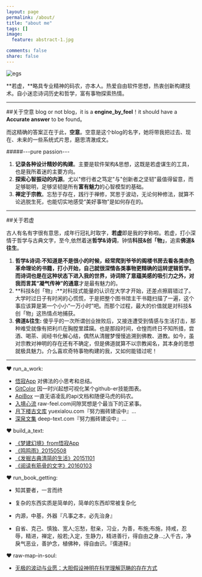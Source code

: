 ```yaml
---
layout: page
permalink: /about/
title: "about me"
tags: []
image:
  feature: abstract-1.jpg 

comments: false
share: false
---
```


![egs](http://b-egs-studio-images.oss-cn-shenzhen.aliyuncs.com/mw_cartoon_head.png)

**若虚，**略具专业精神的码农，亦本人。热爱自由软件思想，热衷创新构建技术。自小迷恋诗词历史和哲学，富有事物探索热情。

---

##关于空意
blog or not blog，it is a **engine_by_feel**！it should have a **Accurate answer** to be found。

而这精确的答案正在于此，**空意**。空意是这个blog的名字，她将带我把过去、现在、未来的一些系统式片思，磨思清澈成文。

#####---pure passion---

1. **记录各种设计精妙的构建**。主要是软件架构&思想，这既是若虚谋生的工具，也是我所着迷的主要方向。
2. **探索心智振动的内源**。尤以"修行者之笃定"与"创新者之坚韧"最值得留意，而足够聪明，足够坚韧是所有**富有魅力**的心智模型的基础。
3. **禅定于宗教**。忘愁于存在，践行于禅修，冥思于波动，无论何种修法，就算不论逃脱生死，也能切实地感受“美好事物”是如何存在的。

---


##关于若虚

古人有名有字很有意思，成年行冠礼时取字，**若虚**即是我的字称啦。若虚，打小深情于哲学与古典文字，至今,依然着迷**哲学&诗词**，钟情**科技&创「物」**，追索**佛道&往生**。

1. **哲学&诗词:**不知道是不是很小的时候，经常爬到爷爷的阁楼书房去看各类赤色革命理论的书籍，打小开始，自己就很深情各类事物更精确的运转逻辑哲学。而诗词也是在这种状态下进入我的世界，诗词除了意蕴美感的吸引力之外，对我而言其“凝气传神”的**通意**才是最有魅力的。
2. **科技&创「物」:**对科技式能量的认识在大学才开始，还差点擦肩错过了。大学时过日子有时闲的心慌慌，于是把整个图书馆主干书籍扫描了一遍，这个事应该算是第一个小小“一万小时”吧。而那个过程，最大的价值就是对科技&创「物」这热情点地捕获。
3. **佛道&往生:** 傻乎乎的一次所谓创业挫败后，又接连遭受到情感与生活打击，那种难受就像有把利爪在胸膛里蹂躏。也是那段时间，仓惶而终日不知所措，尝酒、喝茶、阅经书化解心结，偶然从清醒梦慢慢追溯到佛教、道教。如今，虽对宗教对神明的存在还有不确定，但是佛道就算不以宗教闻名，其本身的思想就极具魅力。介么喜欢奇特事物构建的我，又如何能错过呢！

---

❤ run_a_work:


* <a href="http://www.egs-studio.com/wujiApp/" target="_blank">悟寂App</a> 对佛法的小思考和总结。
* <a href="http://www.egs-studio.com/GitColor/" target="_blank">GitColor</a> 因一时兴起想可视化某个github-er技能图表。
* <a href="http://www.egs-studio.com/ApiBox/" target="_blank">ApiBox</a>  一直无语凌乱的api文档和随便马虎的码农。
* <a href="http://www.yuexialou.com/raw-feel/" target="_blank">入境心流</a>  raw-feel.com间隙冥想是个最当下的正紧事。
* <a href="http://www.yuexialou.com/" target="_blank">月下楼古文库</a> yuexialou.com『努力搬砖建设中』...
* <a href="http://www.deep-paper.com" target="_blank">深泉文集</a> deep-text.com『努力搬砖建设中』...


❤ build_a_text:

* <a href="http://www.ruoxu.me/meng-jian-huan-jing" target="_blank">《梦建幻境》from悟寂App</a>
* <a href="http://www.yuexialou.com/ruoxu-mmg/" target="_blank">《鸣鸣雨》20150508</a>  
* <a href="http://www.ruoxu.me/fa-jue-qing-jian-sheng-huo" target="_blank">《发掘古典清简的生活》20151101</a>  
* <a href="http://www.ruoxu.me/yue-du-you-jin-gu-de-wen-zi" target="_blank">《阅读有筋骨的文字》20160103</a>  

❤ run_book_getting:

* 知其要者，一言而终

* 复杂的东西实质是简单的，简单的东西却常被复杂化

* 内源，中基，外器『凡事之本，必先治身』

* 自省、克己、慎独、宽人;忘愁，慰亲，习业，为善，布施;布施，持戒，忍辱，精进，禅定，般若;入定，生静力，精进善行，得自由之身...;入千古，净戾气恶业，善护念，植佛种，得自由识。『儒道释』

❤ raw-map-in-soul:

* <a href="http://www.ruoxu.me/wu-ji-de-bo-dong-yu-ye-yuan" target="_blank">无极的波动与业愿：大胆假设神明在科学理解范畴的存在方式</a>  





















